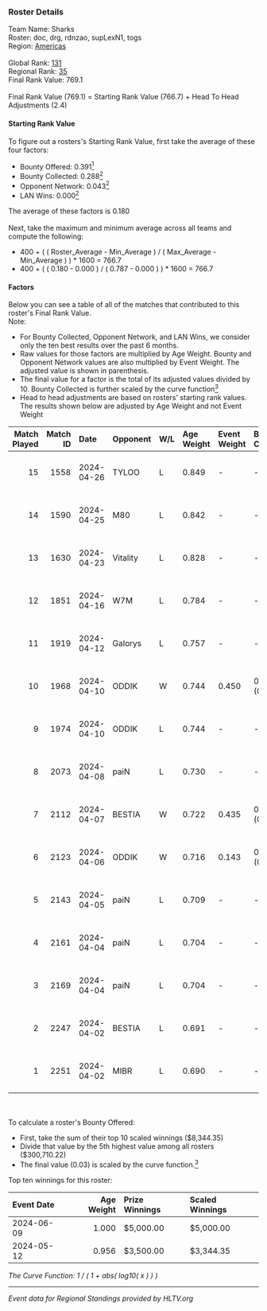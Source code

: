 ### Roster Details<br />
Team Name: Sharks<br />
Roster: doc, drg, rdnzao, supLexN1, togs<br />
Region: [Americas]( ../standings_americas.md)<br />
<br />
Global Rank: [131](../standings_global.md)<br />
Regional Rank: [35]( ../standings_americas.md)<br />
Final Rank Value:  769.1<br />
<br />
Final Rank Value (769.1) = Starting Rank Value (766.7) + Head To Head Adjustments (2.4)<br />

#### Starting Rank Value<br />
To figure out a rosters's Starting Rank Value, first take the average of these four factors:<br />
- Bounty Offered: 0.391[<sup>1</sup>](#table2)
- Bounty Collected: 0.288[<sup>2</sup>](#table1)
- Opponent Network: 0.043[<sup>2</sup>](#table1)
- LAN Wins: 0.000[<sup>2</sup>](#table1)

The average of these factors is 0.180<br />
<br />
Next, take the maximum and minimum average across all teams and compute the following:<br />
- 400 + ( ( Roster_Average - Min_Average ) / ( Max_Average - Min_Average ) ) * 1600 = 766.7
- 400 + ( ( 0.180 - 0.000 ) / ( 0.787 - 0.000 ) ) * 1600 = 766.7


#### Factors<br />
Below you can see a table of all of the matches that contributed to this roster's Final Rank Value.<br />
Note:<br />

- For Bounty Collected, Opponent Network, and LAN Wins, we consider only the ten best results over the past 6 months.
- Raw values for those factors are multiplied by Age Weight. Bounty and Opponent Network values are also multiplied by Event Weight. The adjusted value is shown in parenthesis.
- The final value for a factor is the total of its adjusted values divided by 10. Bounty Collected is further scaled by the curve function[<sup>3</sup>](#curveFunction)
- Head to head adjustments are based on rosters' starting rank values. The results shown below are adjusted by Age Weight and not Event Weight
<span id="table1"></span><br />


| Match Played | Match ID | Date       | Opponent | W/L | Age Weight | Event Weight | Bounty Collected | Opponent Network | LAN Wins  | H2H Adj. | Roster                            |
| -: | -: | :- | :- | :- | :- | :- | :- | :- | :- | -: | :- |
|           15 |     1558 | 2024-04-26 | TYLOO    | L   | 0.849      | -            | -                | -                | -         |   -11.40 | doc, drg, rdnzao, supLexN1, togs  |
|           14 |     1590 | 2024-04-25 | M80      | L   | 0.842      | -            | -                | -                | -         |    -2.04 | doc, drg, rdnzao, supLexN1, togs  |
|           13 |     1630 | 2024-04-23 | Vitality | L   | 0.828      | -            | -                | -                | -         |    -0.04 | doc, drg, rdnzao, supLexN1, togs  |
|           12 |     1851 | 2024-04-16 | W7M      | L   | 0.784      | -            | -                | -                | -         |   -11.17 | doc, drg, rdnzao, supLexN1, togs  |
|           11 |     1919 | 2024-04-12 | Galorys  | L   | 0.757      | -            | -                | -                | -         |    -9.30 | doc, drg, rdnzao, supLexN1, togs  |
|           10 |     1968 | 2024-04-10 | ODDIK    | W   | 0.744      | 0.450        | 0.040 (0.013)    | 0.558 (0.187)    | 0 (0.000) |    15.91 | doc, drg, lukiz, rdnzao, supLexN1 |
|            9 |     1974 | 2024-04-10 | ODDIK    | L   | 0.744      | -            | -                | -                | -         |    -7.46 | doc, drg, lukiz, rdnzao, supLexN1 |
|            8 |     2073 | 2024-04-08 | paiN     | L   | 0.730      | -            | -                | -                | -         |    -0.25 | doc, drg, rdnzao, supLexN1, togs  |
|            7 |     2112 | 2024-04-07 | BESTIA   | W   | 0.722      | 0.435        | 0.052 (0.016)    | 0.594 (0.186)    | 0 (0.000) |    17.01 | doc, drg, rdnzao, supLexN1, togs  |
|            6 |     2123 | 2024-04-06 | ODDIK    | W   | 0.716      | 0.143        | 0.040 (0.004)    | 0.558 (0.057)    | 0 (0.000) |    16.74 | doc, drg, gafolo, supLexN1, togs  |
|            5 |     2143 | 2024-04-05 | paiN     | L   | 0.709      | -            | -                | -                | -         |    -0.18 | doc, drg, gafolo, supLexN1, togs  |
|            4 |     2161 | 2024-04-04 | paiN     | L   | 0.704      | -            | -                | -                | -         |    -0.18 | doc, drg, gafolo, supLexN1, togs  |
|            3 |     2169 | 2024-04-04 | paiN     | L   | 0.704      | -            | -                | -                | -         |    -0.18 | doc, drg, gafolo, supLexN1, togs  |
|            2 |     2247 | 2024-04-02 | BESTIA   | L   | 0.691      | -            | -                | -                | -         |    -4.82 | doc, drg, rdnzao, supLexN1, togs  |
|            1 |     2251 | 2024-04-02 | MIBR     | L   | 0.690      | -            | -                | -                | -         |    -0.24 | doc, drg, rdnzao, supLexN1, togs  |

<br />
<span id="table2"></span><br />
To calculate a roster's Bounty Offered:<br />

- First, take the sum of their top 10 scaled winnings ($8,344.35)
- Divide that value by the 5th highest value among all rosters ($300,710.22)
- The final value (0.03) is scaled by the curve function.[<sup>3</sup>](#curveFunction)

Top ten winnings for this roster:<br />

| Event Date | Age Weight | Prize Winnings | Scaled Winnings |
| :- | -: | :- | :- |
| 2024-06-09 |      1.000 | $5,000.00      | $5,000.00       |
| 2024-05-12 |      0.956 | $3,500.00      | $3,344.35       |


<span id="curveFunction"></span>_The Curve Function: 1 / ( 1 + abs( log10( x ) ) )_<br />

---
_Event data for Regional Standings provided by HLTV.org_<br />
